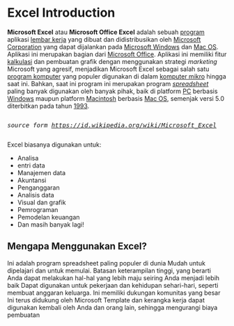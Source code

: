 # Excel Introduction

<p><b>Microsoft Excel</b> atau <b>Microsoft Office Excel</b> adalah sebuah <a href="https://id.wikipedia.org//wiki/Program_komputer" title="Program komputer">program</a> aplikasi <a href="https://id.wikipedia.org//wiki/Lembar_kerja" class="mw-redirect" title="Lembar kerja">lembar kerja</a> yang dibuat dan didistribusikan oleh <a href="https://id.wikipedia.org//wiki/Microsoft_Corporation" class="mw-redirect" title="Microsoft Corporation">Microsoft Corporation</a> yang dapat dijalankan pada <a href="https://id.wikipedia.org//wiki/Microsoft_Windows" title="Microsoft Windows">Microsoft Windows</a> dan <a href="https://id.wikipedia.org//wiki/Mac_OS" class="mw-redirect" title="Mac OS">Mac OS</a>. Aplikasi ini merupakan bagian dari <a href="https://id.wikipedia.org//wiki/Microsoft_Office" title="Microsoft Office">Microsoft Office</a>. Aplikasi ini memiliki fitur <a href="https://id.wikipedia.org//wiki/Kalkulasi" class="mw-redirect" title="Kalkulasi">kalkulasi</a> dan pembuatan grafik dengan menggunakan strategi <i>marketing</i> Microsoft yang agresif, menjadikan Microsoft Excel sebagai salah satu <a href="https://id.wikipedia.org//wiki/Program_komputer" title="Program komputer">program komputer</a> yang populer digunakan di dalam <a href="https://id.wikipedia.org//wiki/Komputer_mikro" title="Komputer mikro">komputer mikro</a> hingga saat ini. Bahkan, saat ini program ini merupakan program <i><a href="https://id.wikipedia.org//wiki/Spreadsheet" class="mw-redirect" title="Spreadsheet">spreadsheet</a></i> paling banyak digunakan oleh banyak pihak, baik di platform <a href="https://id.wikipedia.org//wiki/IBM_PC" title="IBM PC">PC</a> berbasis <a href="https://id.wikipedia.org//wiki/Windows" class="mw-redirect" title="Windows">Windows</a> maupun platform <a href="https://id.wikipedia.org//wiki/Apple_Macintosh" class="mw-redirect" title="Apple Macintosh">Macintosh</a> berbasis <a href="https://id.wikipedia.org//wiki/Mac_OS" class="mw-redirect" title="Mac OS">Mac OS</a>, semenjak versi 5.0 diterbitkan pada tahun <a href="https://id.wikipedia.org//wiki/1993" title="1993">1993</a>.
</p>

<pre><p><i>source form <a href="https://id.wikipedia.org/wiki/Microsoft_Excel">https://id.wikipedia.org/wiki/Microsoft_Excel</a></i></p></pre>

Excel biasanya digunakan untuk:

<ul>
<li><font style="vertical-align: inherit;"><font style="vertical-align: inherit;">Analisa</font></font></li>
<li><font style="vertical-align: inherit;"><font style="vertical-align: inherit;">entri data</font></font></li>
<li><font style="vertical-align: inherit;"><font style="vertical-align: inherit;">Manajemen data</font></font></li>
<li><font style="vertical-align: inherit;"><font style="vertical-align: inherit;">Akuntansi</font></font></li>
<li><font style="vertical-align: inherit;"><font style="vertical-align: inherit;">Penganggaran</font></font></li>
<li><font style="vertical-align: inherit;"><font style="vertical-align: inherit;">Analisis data</font></font></li>
<li><font style="vertical-align: inherit;"><font style="vertical-align: inherit;">Visual dan grafik</font></font></li>
<li><font style="vertical-align: inherit;"><font style="vertical-align: inherit;">Pemrograman</font></font></li>
<li><font style="vertical-align: inherit;"><font style="vertical-align: inherit;">Pemodelan keuangan</font></font></li>
<li><font style="vertical-align: inherit;"><font style="vertical-align: inherit;">Dan masih banyak lagi!</font></font></li>
</ul>

<h2><font style="vertical-align: inherit;"><font style="vertical-align: inherit;">Mengapa Menggunakan Excel?</font></font></h2>

Ini adalah program spreadsheet paling populer di dunia
Mudah untuk dipelajari dan untuk memulai.
Batasan keterampilan tinggi, yang berarti Anda dapat melakukan hal-hal yang lebih maju seiring Anda menjadi lebih baik
Dapat digunakan untuk pekerjaan dan kehidupan sehari-hari, seperti membuat anggaran keluarga.
Ini memiliki dukungan komunitas yang besar
Ini terus didukung oleh Microsoft
Template dan kerangka kerja dapat digunakan kembali oleh Anda dan orang lain, sehingga mengurangi biaya pembuatan

